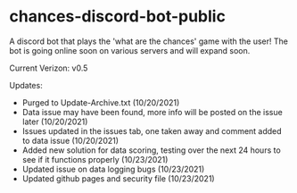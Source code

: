 # chances-discord-bot-public
A discord bot that plays the 'what are the chances' game with the user! The bot is going online soon on various servers and will expand soon.

Current Verizon: v0.5

Updates:
- Purged to Update-Archive.txt (10/20/2021)
- Data issue may have been found, more info will be posted on the issue later (10/20/2021)
- Issues updated in the issues tab, one taken away and comment added to data issue (10/20/2021)
- Added new solution for data scoring, testing over the next 24 hours to see if it functions properly (10/23/2021)
- Updated issue on data logging bugs (10/23/2021)
- Updated github pages and security file (10/23/2021)
